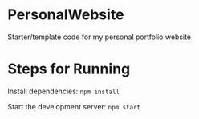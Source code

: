 # PersonalWebsite
Starter/template code for my personal portfolio website


# Steps for Running

Install dependencies: `npm install`

Start the development server: `npm start`
